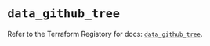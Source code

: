 # `data_github_tree`

Refer to the Terraform Registory for docs: [`data_github_tree`](https://registry.terraform.io/providers/integrations/github/5.28.0/docs/data-sources/tree).
